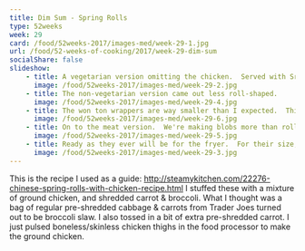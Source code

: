 ```yaml
---
title: Dim Sum - Spring Rolls
type: 52weeks
week: 29
card: /food/52weeks-2017/images-med/week-29-1.jpg
url: /food/52-weeks-of-cooking/2017/week-29-dim-sum
socialShare: false
slideshow:
    - title: A vegetarian version omitting the chicken.  Served with Sriracha.
      image: /food/52weeks-2017/images-med/week-29-2.jpg
    - title: The non-vegetarian version came out less roll-shaped.
      image: /food/52weeks-2017/images-med/week-29-4.jpg
    - title: The won ton wrappers are way smaller than I expected.  This is my first time ever using them.  My roll up skills are pretty poor.  A half dozen in and I'm already tired of assembling these tiny morsels.
      image: /food/52weeks-2017/images-med/week-29-6.jpg
    - title: On to the meat version.  We're making blobs more than rolls at this point.
      image: /food/52weeks-2017/images-med/week-29-5.jpg
    - title: Ready as they ever will be for the fryer.  For their size, they're a bit annoying to assemble.  But hey, fried food - so worth it, I guess.
      image: /food/52weeks-2017/images-med/week-29-3.jpg
---
```

This is the recipe I used as a guide: http://steamykitchen.com/22276-chinese-spring-rolls-with-chicken-recipe.html
I stuffed these with a mixture of ground chicken, and shredded carrot & broccoli. What I thought was a bag of regular pre-shredded cabbage & carrots from Trader Joes turned out to be broccoli slaw.  I also tossed in a bit of extra pre-shredded carrot.  I just pulsed boneless/skinless chicken thighs in the food processor to make the ground chicken.
